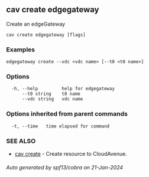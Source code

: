 ## cav create edgegateway

Create an edgeGateway

```
cav create edgegateway [flags]
```

### Examples

```
edgegateway create --vdc <vdc name> [--t0 <t0 name>]
```

### Options

```
  -h, --help         help for edgegateway
      --t0 string    t0 name
      --vdc string   vdc name
```

### Options inherited from parent commands

```
  -t, --time   time elapsed for command
```

### SEE ALSO

* [cav create](cav_create.md)	 - Create resource to CloudAvenue.

###### Auto generated by spf13/cobra on 21-Jan-2024
